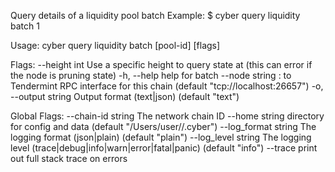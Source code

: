 Query details of a liquidity pool batch
Example:
$ cyber query liquidity batch 1

Usage:
  cyber query liquidity batch [pool-id] [flags]

Flags:
      --height int      Use a specific height to query state at (this can error if the node is pruning state)
  -h, --help            help for batch
      --node string     <host>:<port> to Tendermint RPC interface for this chain (default "tcp://localhost:26657")
  -o, --output string   Output format (text|json) (default "text")

Global Flags:
      --chain-id string     The network chain ID
      --home string         directory for config and data (default "/Users/user//.cyber")
      --log_format string   The logging format (json|plain) (default "plain")
      --log_level string    The logging level (trace|debug|info|warn|error|fatal|panic) (default "info")
      --trace               print out full stack trace on errors

